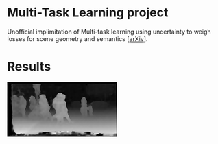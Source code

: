 # Multi-Task Learning project
Unofficial implimitation of Multi-task learning using uncertainty to weigh losses for scene geometry and semantics [[arXiv](https://arxiv.org/abs/1705.07115)].

# Results
<img src='results/resNet_label_instance_disp/disp_Pedestrian_crossing_0.png'>
